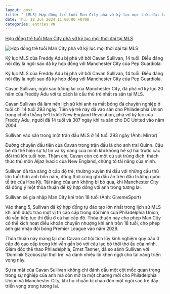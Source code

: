 ```yaml
---
layout: post
title: " [MLS] Hợp đồng trẻ tuổi Man City phá vỡ kỷ lục mọi thời đại tại MLS"
date: Thu, 18 Jul 2024 11:00:00 +0700
categories: entries VN
---
```

[Hợp đồng trẻ tuổi Man City phá vỡ kỷ lục mọi thời đại tại MLS](https://thethao247.vn/458-hop-dong-tre-tuoi-man-city-pha-vo-ky-luc-moi-thoi-dai-tai-mls-d335743.html)

![Hợp đồng trẻ tuổi Man City phá vỡ kỷ lục mọi thời đại tại MLS](https://cdn-img.thethao247.vn/storage/files/btvttqt3/social-thumb/2024/07/18/1-1721271078-095616avatar.jpg)

Kỷ lục MLS của Freddy Adu bị phá vỡ bởi Cavan Sullivan, 14 tuổi. Điều đáng nói đây là ngôi sao đã ký hợp đồng với Manchester City của Pep Guardiola.

Kỷ lục MLS của Freddy Adu bị phá vỡ bởi Cavan Sullivan, 14 tuổi. Điều đáng nói đây là ngôi sao đã ký hợp đồng với Manchester City của Pep Guardiola.

Cavan Sullivan, ngôi sao tương lai của Manchester City, đã phá vỡ kỷ lục 20 năm của Freddy Adu với tư cách là cầu thủ trẻ nhất ra sân tại MLS.

Cavan Sullivan đã làm nên lịch sử khi anh ra mắt bóng đá chuyên nghiệp ở tuổi chỉ 14 tuổi 293 ngày. Tiền vệ trẻ này đã vào sân cho Philadelphia Union trong chiến thắng 5-1 trước New England Revolution, phá vỡ kỷ lục của Freddy Adu, người đã 14 tuổi và 307 ngày khi ra sân cho DC United vào năm 2004.

Sullivan vào sân trong một trận đấu MLS ở 14 tuổi 293 ngày (Ảnh: Mirror)

Đường chuyền đầu tiên của Cavan trong trận đấu là cho anh trai Quinn. Cậu bé đã thể hiện sự tự tin và kỹ năng của mình khi không hề sợ hãi trước các đối thủ lớn tuổi hơn. Thậm chí, Cavan còn có một cú sút trúng đích, thách thức thủ môn Aljaz Ivacic của New England, chứng tỏ tài năng của mình.

Sullivan đã tỏa sáng ở cấp độ trẻ, thường xuyên thi đấu với những cầu thủ lớn tuổi hơn anh bốn năm, đồng thời cũng ghi dấu ấn trên đấu trường quốc tế trẻ của Hoa Kỳ. Tài năng của anh không bị bỏ qua, khi Manchester City đã đồng ý một thỏa thuận để ký hợp đồng với anh trong tương lai.

Sullivan sẽ gia nhập Man City khi tròn 18 tuổi (Ảnh: GivemeSport)

Vào tháng 5, Sullivan đã ký hợp đồng tự đào tạo lớn nhất trong lịch sử MLS khi anh được trao một vị trí cao cấp trong đội hình của Philadelphia Union, dù vẫn tiếp tục thi đấu ở cả hai cấp độ. Thỏa thuận này cho phép Man City có thể kích hoạt điều khoản chuyển nhượng khi anh tròn 18 tuổi, cho phép anh gia nhập đội bóng Premier League vào năm 2028.

Thỏa thuận này mang lại cho Cavan cơ hội tích lũy kinh nghiệm quý báu ở cấp độ cao cấp trong khi vẫn gắn bó với câu lạc bộ thời thơ ấu của mình. Giám đốc thể thao Philadelphia, Ernst Tanner, đã so sánh Sullivan với 'Dominik Szoboszlai thời trẻ' và dành nhiều lời khen ngợi cho tài năng triển vọng này.

Sự ra mắt của Cavan Sullivan không chỉ đánh dấu một cột mốc quan trọng trong sự nghiệp của anh mà còn mở ra một chương mới cho Philadelphia Union và Manchester City, khi họ chuẩn bị chào đón một ngôi sao trẻ đầy triển vọng trong tương lai.

